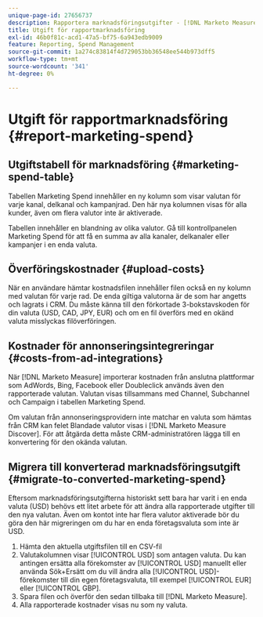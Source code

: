 ```yaml
---
unique-page-id: 27656737
description: Rapportera marknadsföringsutgifter - [!DNL Marketo Measure]
title: Utgift för rapportmarknadsföring
exl-id: 46b0f81c-acd1-47a5-bf75-6a943edb9009
feature: Reporting, Spend Management
source-git-commit: 1a274c83814f4d729053bb36548ee544b973dff5
workflow-type: tm+mt
source-wordcount: '341'
ht-degree: 0%

---
```


# Utgift för rapportmarknadsföring {#report-marketing-spend}

## Utgiftstabell för marknadsföring {#marketing-spend-table}

Tabellen Marketing Spend innehåller en ny kolumn som visar valutan för varje kanal, delkanal och kampanjrad. Den här nya kolumnen visas för alla kunder, även om flera valutor inte är aktiverade.

Tabellen innehåller en blandning av olika valutor. Gå till kontrollpanelen Marketing Spend för att få en summa av alla kanaler, delkanaler eller kampanjer i en enda valuta.

## Överföringskostnader {#upload-costs}

När en användare hämtar kostnadsfilen innehåller filen också en ny kolumn med valutan för varje rad. De enda giltiga valutorna är de som har angetts och lagrats i CRM. Du måste känna till den förkortade 3-bokstavskoden för din valuta (USD, CAD, JPY, EUR) och om en fil överförs med en okänd valuta misslyckas filöverföringen.

## Kostnader för annonseringsintegreringar {#costs-from-ad-integrations}

När [!DNL Marketo Measure] importerar kostnaden från anslutna plattformar som AdWords, Bing, Facebook eller Doubleclick används även den rapporterade valutan. Valutan visas tillsammans med Channel, Subchannel och Campaign i tabellen Marketing Spend.

Om valutan från annonseringsprovidern inte matchar en valuta som hämtas från CRM kan felet Blandade valutor visas i [!DNL Marketo Measure Discover]. För att åtgärda detta måste CRM-administratören lägga till en konvertering för den okända valutan.

## Migrera till konverterad marknadsföringsutgift {#migrate-to-converted-marketing-spend}

Eftersom marknadsföringsutgifterna historiskt sett bara har varit i en enda valuta (USD) behövs ett litet arbete för att ändra alla rapporterade utgifter till den nya valutan. Även om kontot inte har flera valutor aktiverade bör du göra den här migreringen om du har en enda företagsvaluta som inte är USD.

1. Hämta den aktuella utgiftsfilen till en CSV-fil
1. Valutakolumnen visar [!UICONTROL USD] som antagen valuta. Du kan antingen ersätta alla förekomster av [!UICONTROL USD] manuellt eller använda Sök+Ersätt om du vill ändra alla [!UICONTROL USD]-förekomster till din egen företagsvaluta, till exempel [!UICONTROL EUR] eller [!UICONTROL GBP].
1. Spara filen och överför den sedan tillbaka till [!DNL Marketo Measure].
1. Alla rapporterade kostnader visas nu som ny valuta.
